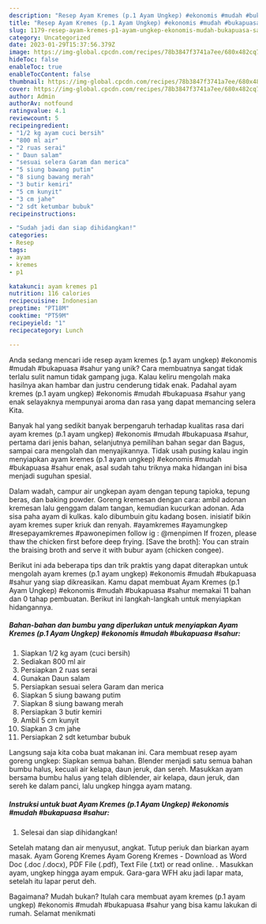 ```yaml
---
description: "Resep Ayam Kremes (p.1 Ayam Ungkep) #ekonomis #mudah #bukapuasa #sahur yang Lezat Sekali"
title: "Resep Ayam Kremes (p.1 Ayam Ungkep) #ekonomis #mudah #bukapuasa #sahur yang Lezat Sekali"
slug: 1179-resep-ayam-kremes-p1-ayam-ungkep-ekonomis-mudah-bukapuasa-sahur-yang-lezat-sekali
category: Uncategorized
date: 2023-01-29T15:37:56.379Z
image: https://img-global.cpcdn.com/recipes/78b3847f3741a7ee/680x482cq70/ayam-kremes-p1-ayam-ungkep-ekonomis-mudah-bukapuasa-sahur-foto-resep-utama.jpg
hideToc: false
enableToc: true
enableTocContent: false
thumbnail: https://img-global.cpcdn.com/recipes/78b3847f3741a7ee/680x482cq70/ayam-kremes-p1-ayam-ungkep-ekonomis-mudah-bukapuasa-sahur-foto-resep-utama.jpg
cover: https://img-global.cpcdn.com/recipes/78b3847f3741a7ee/680x482cq70/ayam-kremes-p1-ayam-ungkep-ekonomis-mudah-bukapuasa-sahur-foto-resep-utama.jpg
author: Admin
authorAv: notfound
ratingvalue: 4.1
reviewcount: 5
recipeingredient:
- "1/2 kg ayam cuci bersih"
- "800 ml air"
- "2 ruas serai"
- " Daun salam"
- "sesuai selera Garam dan merica"
- "5 siung bawang putim"
- "8 siung bawang merah"
- "3 butir kemiri"
- "5 cm kunyit"
- "3 cm jahe"
- "2 sdt ketumbar bubuk"
recipeinstructions:

- "Sudah jadi dan siap dihidangkan!"
categories:
- Resep
tags:
- ayam
- kremes
- p1

katakunci: ayam kremes p1 
nutrition: 116 calories
recipecuisine: Indonesian
preptime: "PT18M"
cooktime: "PT59M"
recipeyield: "1"
recipecategory: Lunch

---
```





Anda sedang mencari ide resep ayam kremes (p.1 ayam ungkep) #ekonomis #mudah #bukapuasa #sahur yang unik? Cara membuatnya sangat tidak terlalu sulit namun tidak gampang juga. Kalau keliru mengolah maka hasilnya akan hambar dan justru cenderung tidak enak. Padahal ayam kremes (p.1 ayam ungkep) #ekonomis #mudah #bukapuasa #sahur yang enak selayaknya mempunyai aroma dan rasa yang dapat memancing selera Kita.





Banyak hal yang sedikit banyak berpengaruh terhadap kualitas rasa dari ayam kremes (p.1 ayam ungkep) #ekonomis #mudah #bukapuasa #sahur, pertama dari jenis bahan, selanjutnya pemilihan bahan segar dan Bagus, sampai cara mengolah dan menyajikannya. Tidak usah pusing kalau ingin menyiapkan ayam kremes (p.1 ayam ungkep) #ekonomis #mudah #bukapuasa #sahur enak,      asal sudah tahu triknya maka hidangan ini bisa menjadi suguhan spesial.














Dalam wadah, campur air ungkepan ayam dengan tepung tapioka, tepung beras, dan baking powder. Goreng kremesan dengan cara: ambil adonan kremesan lalu genggam dalam tangan, kemudian kucurkan adonan. Ada sisa paha ayam di kulkas. kalo dibumbuin gitu kadang bosen. inisiatif bikin ayam kremes super kriuk dan renyah. #ayamkremes #ayamungkep #resepayamkremes #pawonepimen follow ig : @menpimen If frozen, please thaw the chicken first before deep frying. [Save the broth]: You can strain the braising broth and serve it with bubur ayam (chicken congee).






Berikut ini ada beberapa tips dan trik praktis yang dapat diterapkan untuk mengolah ayam kremes (p.1 ayam ungkep) #ekonomis #mudah #bukapuasa #sahur yang siap dikreasikan. Kamu dapat membuat Ayam Kremes (p.1 Ayam Ungkep) #ekonomis #mudah #bukapuasa #sahur memakai 11 bahan dan 0 tahap pembuatan. Berikut ini langkah-langkah untuk menyiapkan hidangannya.

<!--inarticleads1-->

##### Bahan-bahan dan bumbu yang diperlukan untuk menyiapkan Ayam Kremes (p.1 Ayam Ungkep) #ekonomis #mudah #bukapuasa #sahur:

1. Siapkan 1/2 kg ayam (cuci bersih)
1. Sediakan 800 ml air
1. Persiapkan 2 ruas serai
1. Gunakan  Daun salam
1. Persiapkan sesuai selera Garam dan merica
1. Siapkan 5 siung bawang putim
1. Siapkan 8 siung bawang merah
1. Persiapkan 3 butir kemiri
1. Ambil 5 cm kunyit
1. Siapkan 3 cm jahe
1. Persiapkan 2 sdt ketumbar bubuk


Langsung saja kita coba buat makanan ini. Cara membuat resep ayam goreng ungkep: Siapkan semua bahan. Blender menjadi satu semua bahan bumbu halus, kecuali air kelapa, daun jeruk, dan sereh. Masukkan ayam bersama bumbu halus yang telah diblender, air kelapa, daun jeruk, dan sereh ke dalam panci, lalu ungkep hingga ayam matang. 

<!--inarticleads2-->

##### Instruksi untuk buat Ayam Kremes (p.1 Ayam Ungkep) #ekonomis #mudah #bukapuasa #sahur:


1. Selesai dan siap dihidangkan!

Setelah matang dan air menyusut, angkat. Tutup periuk dan biarkan ayam masak. Ayam Goreng Kremes Ayam Goreng Kremes - Download as Word Doc (.doc /.docx), PDF File (.pdf), Text File (.txt) or read online. . Masukkan ayam, ungkep hingga ayam empuk. Gara-gara WFH aku jadi lapar mata, setelah itu lapar perut deh. 

Bagaimana? Mudah bukan? Itulah cara membuat ayam kremes (p.1 ayam ungkep) #ekonomis #mudah #bukapuasa #sahur yang bisa kamu lakukan di rumah. Selamat menikmati

